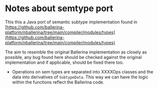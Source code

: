 # Notes about semtype port

This this a Java port of semantic subtype implementation found in 
[https://github.com/ballerina-platform/nballerina/tree/main/compiler/modules/types](https://github.com/ballerina-platform/nballerina/tree/main/compiler/modules/types)

The aim to resemble the original Ballerina implementation as closely as possible, any bug found here should be checked 
against the original implementation and if applicable, should be fixed there too.

- Operations on sem types are separated into XXXXOps classes and the data into derivatives of `SubtypeData`.
This way we can have the logic within the functions reflect the Ballerina code.
